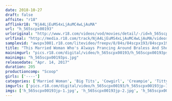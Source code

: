 ```yaml
---
date: 2018-10-27
draft: false
affsite: "r18"
afflinkr18: "NjA4LjEuMS4xLjAuMC4wLjAuMA"
url: "h_565scpx00193"
urloriginal: "http://www.r18.com/videos/vod/movies/detail/-/id=h_565scpx00193"
urlfinal: "http://media.r18.com/track/NjA4LjEuMS4xLjAuMC4wLjAuMA/videos/vod/movies/detail/-/id=h_565scpx00193"
samplevid: "awspv3001.r18.com/litevideo/freepv/8/84s/84scpx193/84scpx193_dmb_w.mp4"
title: "This Married Woman Who's Always Prancing Around Braless And Showing Her Nipples Is A Sensual Bitch Who Will Cum From Just A Light Rub Is It True That If I Relentlessly Assault Her Titties She'll Let Me Fuck Her In The Pussy?"
mainimgurl: "pics.r18.com/digital/video/h_565scpx00193/h_565scpx00193ps.jpg"
mainimgs: "h_565scpx00193ps.jpg"
releasedate: "Apr. 14, 2017"
duration: 205
productioncomp: "Scoop"
girls: ['----']
categories: ['Married Woman', 'Big Tits', 'Cowgirl', 'Creampie', 'Titty Fuck', 'Hi-Def']
imgurls: ['pics.r18.com/digital/video/h_565scpx00193/h_565scpx00193jp-1.jpg', 'pics.r18.com/digital/video/h_565scpx00193/h_565scpx00193jp-2.jpg', 'pics.r18.com/digital/video/h_565scpx00193/h_565scpx00193jp-3.jpg', 'pics.r18.com/digital/video/h_565scpx00193/h_565scpx00193jp-4.jpg', 'pics.r18.com/digital/video/h_565scpx00193/h_565scpx00193jp-5.jpg', 'pics.r18.com/digital/video/h_565scpx00193/h_565scpx00193jp-6.jpg', 'pics.r18.com/digital/video/h_565scpx00193/h_565scpx00193jp-7.jpg', 'pics.r18.com/digital/video/h_565scpx00193/h_565scpx00193jp-8.jpg', 'pics.r18.com/digital/video/h_565scpx00193/h_565scpx00193jp-9.jpg', 'pics.r18.com/digital/video/h_565scpx00193/h_565scpx00193jp-10.jpg', 'pics.r18.com/digital/video/h_565scpx00193/h_565scpx00193jp-11.jpg', 'pics.r18.com/digital/video/h_565scpx00193/h_565scpx00193jp-12.jpg', 'pics.r18.com/digital/video/h_565scpx00193/h_565scpx00193jp-13.jpg', 'pics.r18.com/digital/video/h_565scpx00193/h_565scpx00193jp-14.jpg', 'pics.r18.com/digital/video/h_565scpx00193/h_565scpx00193jp-15.jpg', 'pics.r18.com/digital/video/h_565scpx00193/h_565scpx00193jp-16.jpg', 'pics.r18.com/digital/video/h_565scpx00193/h_565scpx00193jp-17.jpg', 'pics.r18.com/digital/video/h_565scpx00193/h_565scpx00193jp-18.jpg', 'pics.r18.com/digital/video/h_565scpx00193/h_565scpx00193jp-19.jpg', 'pics.r18.com/digital/video/h_565scpx00193/h_565scpx00193jp-20.jpg']
imgs: ['h_565scpx00193jp-1.jpg', 'h_565scpx00193jp-2.jpg', 'h_565scpx00193jp-3.jpg', 'h_565scpx00193jp-4.jpg', 'h_565scpx00193jp-5.jpg', 'h_565scpx00193jp-6.jpg', 'h_565scpx00193jp-7.jpg', 'h_565scpx00193jp-8.jpg', 'h_565scpx00193jp-9.jpg', 'h_565scpx00193jp-10.jpg', 'h_565scpx00193jp-11.jpg', 'h_565scpx00193jp-12.jpg', 'h_565scpx00193jp-13.jpg', 'h_565scpx00193jp-14.jpg', 'h_565scpx00193jp-15.jpg', 'h_565scpx00193jp-16.jpg', 'h_565scpx00193jp-17.jpg', 'h_565scpx00193jp-18.jpg', 'h_565scpx00193jp-19.jpg', 'h_565scpx00193jp-20.jpg']
---
```

